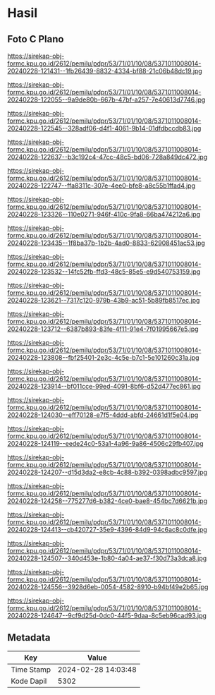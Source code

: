 # Hasil

## Foto C Plano

https://sirekap-obj-formc.kpu.go.id/2612/pemilu/pdpr/53/71/01/10/08/5371011008014-20240228-121431--1fb26439-8832-4334-bf88-21c06b48dc19.jpg

https://sirekap-obj-formc.kpu.go.id/2612/pemilu/pdpr/53/71/01/10/08/5371011008014-20240228-122055--9a9de80b-667b-47bf-a257-7e40613d7746.jpg

https://sirekap-obj-formc.kpu.go.id/2612/pemilu/pdpr/53/71/01/10/08/5371011008014-20240228-122545--328adf06-d4f1-4061-9b14-01dfdbccdb83.jpg

https://sirekap-obj-formc.kpu.go.id/2612/pemilu/pdpr/53/71/01/10/08/5371011008014-20240228-122637--b3c192c4-47cc-48c5-bd06-728a849dc472.jpg

https://sirekap-obj-formc.kpu.go.id/2612/pemilu/pdpr/53/71/01/10/08/5371011008014-20240228-122747--ffa8311c-307e-4ee0-bfe8-a8c55b1ffad4.jpg

https://sirekap-obj-formc.kpu.go.id/2612/pemilu/pdpr/53/71/01/10/08/5371011008014-20240228-123326--110e0271-946f-410c-9fa8-66ba474212a6.jpg

https://sirekap-obj-formc.kpu.go.id/2612/pemilu/pdpr/53/71/01/10/08/5371011008014-20240228-123435--1f8ba37b-1b2b-4ad0-8833-62908451ac53.jpg

https://sirekap-obj-formc.kpu.go.id/2612/pemilu/pdpr/53/71/01/10/08/5371011008014-20240228-123532--14fc52fb-ffd3-48c5-85e5-e9d540753159.jpg

https://sirekap-obj-formc.kpu.go.id/2612/pemilu/pdpr/53/71/01/10/08/5371011008014-20240228-123621--7317c120-979b-43b9-ac51-5b89fb8517ec.jpg

https://sirekap-obj-formc.kpu.go.id/2612/pemilu/pdpr/53/71/01/10/08/5371011008014-20240228-123712--6387b893-83fe-4f11-91e4-7f01995667e5.jpg

https://sirekap-obj-formc.kpu.go.id/2612/pemilu/pdpr/53/71/01/10/08/5371011008014-20240228-123808--fbf25401-2e3c-4c5e-b7c1-5e101260c31a.jpg

https://sirekap-obj-formc.kpu.go.id/2612/pemilu/pdpr/53/71/01/10/08/5371011008014-20240228-123914--bf011cce-99ed-4091-8bf6-d52d477ec861.jpg

https://sirekap-obj-formc.kpu.go.id/2612/pemilu/pdpr/53/71/01/10/08/5371011008014-20240228-124030--eff70128-e7f5-4ddd-abfd-24661d1f5e04.jpg

https://sirekap-obj-formc.kpu.go.id/2612/pemilu/pdpr/53/71/01/10/08/5371011008014-20240228-124119--eede24c0-53a1-4a96-9a86-4506c29fb407.jpg

https://sirekap-obj-formc.kpu.go.id/2612/pemilu/pdpr/53/71/01/10/08/5371011008014-20240228-124207--d15d3da2-e8cb-4c88-b392-0398adbc9597.jpg

https://sirekap-obj-formc.kpu.go.id/2612/pemilu/pdpr/53/71/01/10/08/5371011008014-20240228-124258--775277d6-b382-4ce0-bae8-454bc7d6621b.jpg

https://sirekap-obj-formc.kpu.go.id/2612/pemilu/pdpr/53/71/01/10/08/5371011008014-20240228-124413--cb420727-35e9-4396-84d9-94c6ac8c0dfe.jpg

https://sirekap-obj-formc.kpu.go.id/2612/pemilu/pdpr/53/71/01/10/08/5371011008014-20240228-124507--340d453e-1b80-4a04-ae37-f30d73a3dca8.jpg

https://sirekap-obj-formc.kpu.go.id/2612/pemilu/pdpr/53/71/01/10/08/5371011008014-20240228-124556--3928d6eb-0054-4582-8910-b94bf49e2b65.jpg

https://sirekap-obj-formc.kpu.go.id/2612/pemilu/pdpr/53/71/01/10/08/5371011008014-20240228-124647--9cf9d25d-0dc0-44f5-9daa-8c5eb96cad93.jpg


## Metadata

| Key        | Value               |
| ---------- | ------------------- |
| Time Stamp | 2024-02-28 14:03:48 |
| Kode Dapil | 5302                |



